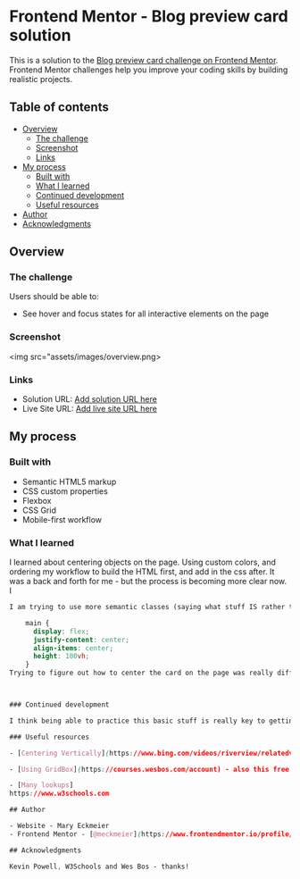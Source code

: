 # Frontend Mentor - Blog preview card solution

This is a solution to the [Blog preview card challenge on Frontend Mentor](https://www.frontendmentor.io/challenges/blog-preview-card-ckPaj01IcS). Frontend Mentor challenges help you improve your coding skills by building realistic projects. 

## Table of contents

- [Overview](#overview)
  - [The challenge](#the-challenge)
  - [Screenshot](#screenshot)
  - [Links](#links)
- [My process](#my-process)
  - [Built with](#built-with)
  - [What I learned](#what-i-learned)
  - [Continued development](#continued-development)
  - [Useful resources](#useful-resources)
- [Author](#author)
- [Acknowledgments](#acknowledgments)


## Overview


### The challenge

Users should be able to:

- See hover and focus states for all interactive elements on the page

### Screenshot

<img src="assets/images/overview.png>


### Links

- Solution URL: [Add solution URL here](https://github.meckmeier.blog-preview-card-main.com)
- Live Site URL: [Add live site URL here](https://meckmeier.github.io.com\blog-preview-card-main)

## My process

### Built with

- Semantic HTML5 markup
- CSS custom properties
- Flexbox
- CSS Grid
- Mobile-first workflow

### What I learned

I learned about centering objects on the page. Using custom colors, and ordering my workflow to build the HTML first, and add in the css after. It was a back and forth for me - but the process is becoming more clear now. I 

```html
I am trying to use more semantic classes (saying what stuff IS rather than how it LOOKS) is tricky but it feels like it will work better when you have a larger site. As I try to lay things out though I have to add more categories, so it's been a bit of an iterative process.
```
```css
    main {
      display: flex;
      justify-content: center;
      align-items: center;
      height: 100vh;
    }
Trying to figure out how to center the card on the page was really difficult to me. Until I added the height: 100vh (offered by emmet in my vs environment) I could not get the vertical alignment to work. I'd love to know why that is, but for now - it works.



### Continued development

I think being able to practice this basic stuff is really key to getting better at it. I am still looking up a lot of coding as I go, but the more I do, it the less I have to look up. 

### Useful resources

- [Centering Vertically](https://www.bing.com/videos/riverview/relatedvideo?q=i+want+to+center+vertically+the+entire+grid+itself+on+a+page+in+css&mid=78C6800F16D425DE965778C6800F16D425DE9657&FORM=VIRE) - This helped me -acknowleding Kevin Powell - the CSS guru!

- [Using GridBox](https://courses.wesbos.com/account) - also this free course from Wes Bos to learn more about grid.

- [Many lookups]
https://www.w3schools.com

## Author

- Website - Mary Eckmeier 
- Frontend Mentor - [@meckmeier](https://www.frontendmentor.io/profile/meckmeier)

## Acknowledgments

Kevin Powell, W3Schools and Wes Bos - thanks!

